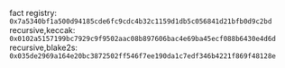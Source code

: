 fact registry: `0x7a5340bf1a500d94185cde6fc9cdc4b32c1159d1db5c056841d21bfb0d9c2bd`
recursive,keccak: `0x0102a5157199bc7929c9f9502aac08b897606bac4e69ba45ecf088b6430e4d6d`
recursive,blake2s: `0x035de2969a164e20bc3872502ff546f7ee190da1c7edf346b4221f869f48128e`
